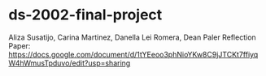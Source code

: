 # ds-2002-final-project
Aliza Susatijo, Carina Martinez, Danella Lei Romera, Dean Paler
Reflection Paper: https://docs.google.com/document/d/1tYEeoo3phNioYKw8C9jJTCKt7ffiyqW4hWmusTpduvo/edit?usp=sharing
